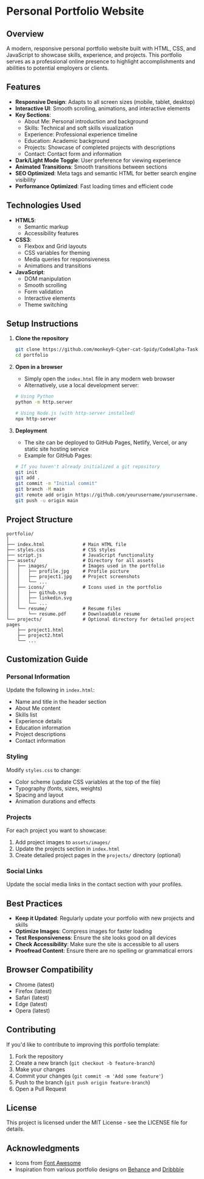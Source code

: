 # Personal Portfolio Website

## Overview

A modern, responsive personal portfolio website built with HTML, CSS, and JavaScript to showcase skills, experience, and projects. This portfolio serves as a professional online presence to highlight accomplishments and abilities to potential employers or clients.

## Features

- **Responsive Design**: Adapts to all screen sizes (mobile, tablet, desktop)
- **Interactive UI**: Smooth scrolling, animations, and interactive elements
- **Key Sections**:
  - About Me: Personal introduction and background
  - Skills: Technical and soft skills visualization
  - Experience: Professional experience timeline
  - Education: Academic background
  - Projects: Showcase of completed projects with descriptions
  - Contact: Contact form and information
- **Dark/Light Mode Toggle**: User preference for viewing experience
- **Animated Transitions**: Smooth transitions between sections
- **SEO Optimized**: Meta tags and semantic HTML for better search engine visibility
- **Performance Optimized**: Fast loading times and efficient code

## Technologies Used

- **HTML5**: 
  - Semantic markup
  - Accessibility features
- **CSS3**: 
  - Flexbox and Grid layouts
  - CSS variables for theming
  - Media queries for responsiveness
  - Animations and transitions
- **JavaScript**: 
  - DOM manipulation
  - Smooth scrolling
  - Form validation
  - Interactive elements
  - Theme switching

## Setup Instructions

1. **Clone the repository**
   ```bash
   git clone https://github.com/monkey9-Cyber-cat-Spidy/CodeAlpha-Task-3.git
   cd portfolio
   ```

2. **Open in a browser**
   - Simply open the `index.html` file in any modern web browser
   - Alternatively, use a local development server:
   ```bash
   # Using Python
   python -m http.server

   # Using Node.js (with http-server installed)
   npx http-server
   ```

3. **Deployment**
   - The site can be deployed to GitHub Pages, Netlify, Vercel, or any static site hosting service
   - Example for GitHub Pages:
   ```bash
   # If you haven't already initialized a git repository
   git init
   git add .
   git commit -m "Initial commit"
   git branch -M main
   git remote add origin https://github.com/yourusername/yourusername.github.io.git
   git push -u origin main
   ```

## Project Structure

```
portfolio/
│
├── index.html              # Main HTML file
├── styles.css              # CSS styles
├── script.js               # JavaScript functionality
├── assets/                 # Directory for all assets
│   ├── images/             # Images used in the portfolio
│   │   ├── profile.jpg     # Profile picture
│   │   ├── project1.jpg    # Project screenshots
│   │   └── ...
│   ├── icons/              # Icons used in the portfolio
│   │   ├── github.svg
│   │   ├── linkedin.svg
│   │   └── ...
│   └── resume/             # Resume files
│       └── resume.pdf      # Downloadable resume
└── projects/               # Optional directory for detailed project pages
    ├── project1.html
    ├── project2.html
    └── ...
```

## Customization Guide

### Personal Information

Update the following in `index.html`:

- Name and title in the header section
- About Me content
- Skills list
- Experience details
- Education information
- Project descriptions
- Contact information

### Styling

Modify `styles.css` to change:

- Color scheme (update CSS variables at the top of the file)
- Typography (fonts, sizes, weights)
- Spacing and layout
- Animation durations and effects

### Projects

For each project you want to showcase:

1. Add project images to `assets/images/`
2. Update the projects section in `index.html`
3. Create detailed project pages in the `projects/` directory (optional)

### Social Links

Update the social media links in the contact section with your profiles.

## Best Practices

- **Keep it Updated**: Regularly update your portfolio with new projects and skills
- **Optimize Images**: Compress images for faster loading
- **Test Responsiveness**: Ensure the site looks good on all devices
- **Check Accessibility**: Make sure the site is accessible to all users
- **Proofread Content**: Ensure there are no spelling or grammatical errors

## Browser Compatibility

- Chrome (latest)
- Firefox (latest)
- Safari (latest)
- Edge (latest)
- Opera (latest)

## Contributing

If you'd like to contribute to improving this portfolio template:

1. Fork the repository
2. Create a new branch (`git checkout -b feature-branch`)
3. Make your changes
4. Commit your changes (`git commit -m 'Add some feature'`)
5. Push to the branch (`git push origin feature-branch`)
6. Open a Pull Request

## License

This project is licensed under the MIT License - see the LICENSE file for details.

## Acknowledgments

- Icons from [Font Awesome](https://fontawesome.com/)
- Inspiration from various portfolio designs on [Behance](https://www.behance.net/) and [Dribbble](https://dribbble.com/)